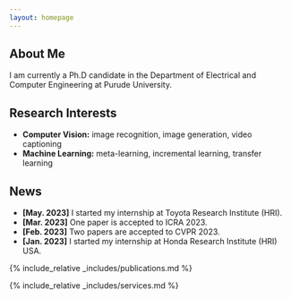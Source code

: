 ```yaml
---
layout: homepage
---
```


## About Me

I am currently a Ph.D candidate in the Department of Electrical and Computer Engineering at Purude University.

## Research Interests

- **Computer Vision:** image recognition, image generation, video captioning
- **Machine Learning:** meta-learning, incremental learning, transfer learning

## News

- **[May. 2023]** I started my internship at Toyota Research Institute (HRI).
- **[Mar. 2023]** One paper is accepted to ICRA 2023.
- **[Feb. 2023]** Two papers are accepted to CVPR 2023.
- **[Jan. 2023]** I started my internship at Honda Research Institute (HRI) USA.
<!--- **[Feb. 2020]** We will host the ACM Multimedia Asia 2020 conference in Singapore!-->
<!--- **[Sept. 2019]** Our paper about few-shot learning is accepted to NeurIPS 2019.-->
<!--- **[Mar. 2019]** Our paper about few-shot learning is accepted to CVPR 2019.-->

{% include_relative _includes/publications.md %}

{% include_relative _includes/services.md %}
